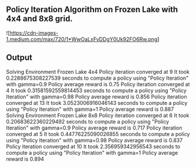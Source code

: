 ## Policy Iteration Algorithm on Frozen Lake with 4x4 and 8x8 grid.

![https://cdn-images-1.medium.com/max/720/1*WwOaLxFvDDgY0Uk92FO6Rw.png]

## Output

Solving Environment Frozen Lake 4x4
Policy iteration converged at 9
It took 0.2288675308227539 seconds to compute a policy using "Policy Iteration" with gamma=0.9
Policy average reward is 0.75
Policy iteration converged at 4
It took 0.31581592559814453 seconds to compute a policy using "Policy Iteration" with gamma=0.98
Policy average reward is 0.856
Policy iteration converged at 13
It took 3.0523006916046143 seconds to compute a policy using "Policy Iteration" with gamma=1
Policy average reward is 0.887
Solving Environment Frozen Lake 8x8
Policy iteration converged at 6
It took 0.20683622360229492 seconds to compute a policy using "Policy Iteration" with gamma=0.9
Policy average reward is 0.717
Policy iteration converged at 5
It took 0.44776225090026855 seconds to compute a policy using "Policy Iteration" with gamma=0.98
Policy average reward is 0.837
Policy iteration converged at 10
It took 2.356959342956543 seconds to compute a policy using "Policy Iteration" with gamma=1
Policy average reward is 0.894